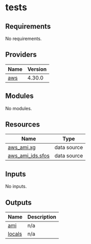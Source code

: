 # tests

<!-- BEGINNING OF PRE-COMMIT-TERRAFORM DOCS HOOK -->
## Requirements

No requirements.

## Providers

| Name | Version |
|------|---------|
| <a name="provider_aws"></a> [aws](#provider\_aws) | 4.30.0 |

## Modules

No modules.

## Resources

| Name | Type |
|------|------|
| [aws_ami.xg](https://registry.terraform.io/providers/hashicorp/aws/latest/docs/data-sources/ami) | data source |
| [aws_ami_ids.sfos](https://registry.terraform.io/providers/hashicorp/aws/latest/docs/data-sources/ami_ids) | data source |

## Inputs

No inputs.

## Outputs

| Name | Description |
|------|-------------|
| <a name="output_ami"></a> [ami](#output\_ami) | n/a |
| <a name="output_locals"></a> [locals](#output\_locals) | n/a |
<!-- END OF PRE-COMMIT-TERRAFORM DOCS HOOK -->
